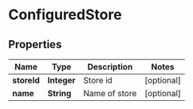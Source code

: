 
# ConfiguredStore

## Properties
Name | Type | Description | Notes
------------ | ------------- | ------------- | -------------
**storeId** | **Integer** | Store id |  [optional]
**name** | **String** | Name of store |  [optional]



